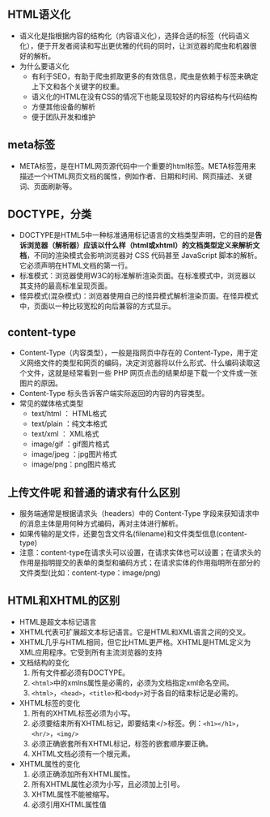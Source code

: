 ## HTML语义化
- 语义化是指根据内容的结构化（内容语义化），选择合适的标签（代码语义化），便于开发者阅读和写出更优雅的代码的同时，让浏览器的爬虫和机器很好的解析。
- 为什么要语义化
  - 有利于SEO，有助于爬虫抓取更多的有效信息，爬虫是依赖于标签来确定上下文和各个关键字的权重。
  - 语义化的HTML在没有CSS的情况下也能呈现较好的内容结构与代码结构
  - 方便其他设备的解析
  - 便于团队开发和维护

## meta标签
- META标签，是在HTML网页源代码中一个重要的html标签。META标签用来描述一个HTML网页文档的属性，例如作者、日期和时间、网页描述、关键词、页面刷新等。
## DOCTYPE，分类
- DOCTYPE是HTML5中一种标准通用标记语言的文档类型声明，它的目的是**告诉浏览器（解析器）应该以什么样（html或xhtml）的文档类型定义来解析文档**，不同的渲染模式会影响浏览器对 CSS 代码甚⾄ JavaScript 脚本的解析。它必须声明在HTML⽂档的第⼀⾏。
- 标准模式：浏览器使用W3C的标准解析渲染页面。在标准模式中，浏览器以其支持的最高标准呈现页面。
- 怪异模式(混杂模式)：浏览器使用自己的怪异模式解析渲染页面。在怪异模式中，页面以一种比较宽松的向后兼容的方式显示。

## content-type
- Content-Type（内容类型），一般是指网页中存在的 Content-Type，用于定义网络文件的类型和网页的编码，决定浏览器将以什么形式、什么编码读取这个文件，这就是经常看到一些 PHP 网页点击的结果却是下载一个文件或一张图片的原因。
- Content-Type 标头告诉客户端实际返回的内容的内容类型。
- 常见的媒体格式类型
  - text/html ： HTML格式
  - text/plain ：纯文本格式
  - text/xml ： XML格式
  - image/gif ：gif图片格式
  - image/jpeg ：jpg图片格式
  - image/png：png图片格式
## 上传文件呢 和普通的请求有什么区别
- 服务端通常是根据请求头（headers）中的 Content-Type 字段来获知请求中的消息主体是用何种方式编码，再对主体进行解析。
- 如果传输的是文件，还要包含文件名(filename)和文件类型信息(content-type)
- 注意：content-type在请求头可以设置，在请求实体也可以设置；在请求头的作用是指明提交的表单的类型和编码方式；在请求实体的作用指明所在部分的文件类型(比如：content-type：image/png)

## HTML和XHTML的区别
- HTML是超文本标记语言
- XHTML代表可扩展超文本标记语言。它是HTML和XML语言之间的交叉。
- XHTML几乎与HTML相同，但它比HTML更严格。XHTML是HTML定义为XML应用程序。它受到所有主流浏览器的支持
- 文档结构的变化
  1. 所有文件都必须有DOCTYPE。
  2. `<html>`中的xmlns属性是必需的，必须为文档指定xml命名空间。
  3. `<html>`，`<head>`，`<title>`和`<body>`对于各自的结束标记是必需的。
- XHTML标签的变化
  1. 所有的XHTML标签必须为小写。
  2. 必须要结束所有XHTML标记，即要结束</>标签。例：`<h1></h1>`，`<hr/>`，`<img/>`
  3. 必须正确嵌套所有XHTML标记，标签的嵌套顺序要正确。
  4. XHTML文档必须有一个根元素。
- XHTML属性的变化
  1. 必须正确添加所有XHTML属性。
  2. 所有XHTML属性必须为小写，且必须加上引号。
  3. XHTML属性不能被缩写。
  4. 必须引用XHTML属性值
